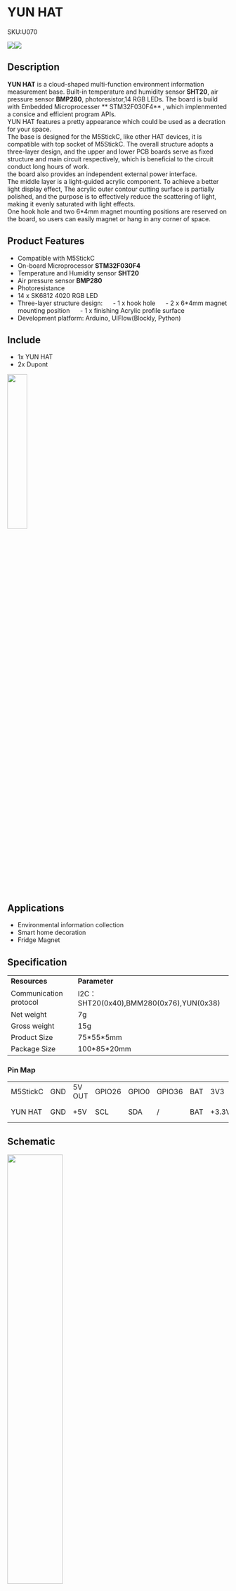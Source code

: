# YUN HAT

<el-tag effect="plain">SKU:U070</el-tag>

<div class="product_pic"><img src="assets\img\product_pics\hat\yun_hat\yun_hat_01.webp"><img src="assets\img\product_pics\hat\yun_hat\yun_hat_02.webp"></div>

## Description

**YUN HAT** is a cloud-shaped multi-function environment information measurement base. Built-in temperature and humidity sensor **SHT20**, air pressure sensor **BMP280**, photoresistor,14 RGB LEDs. The board is build with Embedded Microprocesser ** STM32F030F4** , which implenmented a consice and efficient program APIs.
<br>
YUN HAT features a pretty appearance which could be used as a decration for your space.
<br>
The base is designed for the M5StickC, like other HAT devices, it is compatible with top socket of M5StickC. The overall structure adopts a three-layer design, and the upper and lower PCB boards serve as fixed structure and main circuit respectively, which is beneficial to the circuit conduct long hours of work.
<br>
the board also provides an independent external power interface.
<br>
The middle layer is a light-guided acrylic component. To achieve a better light display effect, The acrylic outer contour cutting surface is partially polished, and the purpose is to effectively reduce the scattering of light, making it evenly saturated with light effects.
<br>
One hook hole and two 6*4mm magnet mounting positions are reserved on the board, so users can easily magnet or hang in any corner of space.

## Product Features

- Compatible with M5StickC
- On-board Microprocessor **STM32F030F4**
- Temperature and Humidity sensor **SHT20**
- Air pressure sensor **BMP280**
- Photoresistance
- 14 x SK6812 4020 RGB LED
- Three-layer structure design:
     - 1 x hook hole
     - 2 x 6*4mm magnet mounting position
     - 1 x finishing Acrylic profile surface 
- Development platform: Arduino, UIFlow(Blockly, Python)

## Include

- 1x YUN HAT
- 2x Dupont

<img src="assets\img\product_pics\hat\yun_hat\yun_hat_04.webp" width="30%" height="30%">

## Applications

- Environmental information collection
- Smart home decoration
- Fridge Magnet

## Specification

<table>
   <tr style="font-weight:bold">
      <td>Resources</td>
      <td>Parameter</td>
   </tr>
   <tr>
      <td>Communication protocol</td>
      <td>I2C：SHT20(0x40),BMM280(0x76),YUN(0x38)</td>
   </tr>
   <tr>
      <td>Net weight</td>
      <td>7g</td>
   </tr>
   <tr>
      <td>Gross weight</td>
      <td>15g</td>
   </tr>
   <tr>
      <td>Product Size</td>
      <td>75*55*5mm</td>
   </tr>
   <tr>
      <td>Package Size</td>
      <td>100*85*20mm</td>
   </tr>
 </table>

### Pin Map

<table>
 <tr><td>M5StickC</td><td>GND</td><td>5V OUT</td><td>GPIO26</td><td>GPIO0</td><td>GPIO36</td><td>BAT</td><td>3V3</td><td>5V IN</td></tr>
 <tr><td>YUN HAT</td><td>GND</td><td>+5V</td><td>SCL</td><td>SDA</td><td>/</td><td>BAT</td><td>+3.3V</td><td>+5V IN</td></tr>
</table>

## Schematic

<img src="assets\img\product_pics\hat\yun_hat\yun_hat_05.webp" width="50%">

## Related Link

-  **datasheet**

    - [SHT20](https://m5stack.oss-cn-shenzhen.aliyuncs.com/resource/docs/datasheet/hat/SHT20_Datasheet_en.pdf)
    - [BMP280](https://m5stack.oss-cn-shenzhen.aliyuncs.com/resource/docs/datasheet/hat/BMP280-DS001-11_en.pdf)

## EasyLoader

<img src="https://m5stack.oss-cn-shenzhen.aliyuncs.com/image/EasyLoader_M5StickC_logo.webp" width="100px" style="margin-top:20px">

<a href="https://m5stack.oss-cn-shenzhen.aliyuncs.com/EasyLoader/HAT/YUN/EasyLoader_YUN_HAT.exe"><el-button type="primary">download EasyLoader</el-button></a>

>1.EasyLoader is a simple and fast program burner. Every product page in EasyLoader provides a product-related case program. It can be burned to the master through simple steps, and a series of function verification can be performed.

>2. After downloading the software, double-click to run the application, connect the M5 device to the computer through the data cable, select the port parameters, click **"Burn"** to start burning. (**For M5StickC burning, please Set the baud rate to 750000 or 115200**)

## Example

### 1. Arduino

- [Click here to download the Arduino example](https://github.com/m5stack/M5-ProductExampleCodes/tree/master/Hat/hat-yun/Arduino/hat-yun)

### 2. UIFlow

Open http://flow.m5stack.com and Load Demo

<img src="assets/img/product_pics/hat/yun_hat/yun.webp">

<script>

   var purchase_link = 'https://m5stack.com/products/m5stickc-yun-hatsh20-bmp280-sk6812';

   anchor_search(purchase_link);
   scrollFunc();

</script>